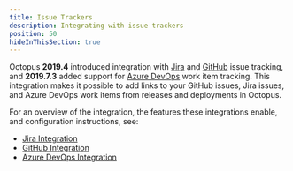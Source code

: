 ```yaml
---
title: Issue Trackers
description: Integrating with issue trackers
position: 50
hideInThisSection: true
---
```


Octopus **2019.4** introduced integration with [Jira](/docs/deployment-process/issue-tracking/jira.md) and [GitHub](/docs/deployment-process/issue-tracking/github.md) issue tracking, and **2019.7.3** added support for [Azure DevOps](/docs/deployment-process/issue-tracking/azure-devops.md) work item tracking. This integration makes it possible to add links to your GitHub issues, Jira issues, and Azure DevOps work items from releases and deployments in Octopus.

For an overview of the integration, the features these integrations enable, and configuration instructions, see:

 - [Jira Integration](/docs/deployment-process/issue-tracking/jira.md)
 - [GitHub Integration](/docs/deployment-process/issue-tracking/github.md)
 - [Azure DevOps Integration](/docs/deployment-process/issue-tracking/azure-devops.md)
